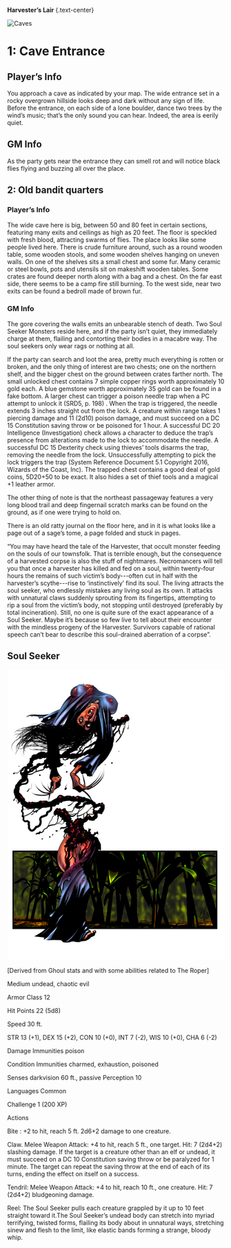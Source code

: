 **Harvester’s Lair** {.text-center}

![Caves](/Images\HoS_HL_GM_Map1a.png)

# 1: Cave Entrance

## Player’s Info

You approach a cave as indicated by your map. The wide entrance set in a rocky overgrown hillside looks deep and dark without any sign of life. Before the entrance, on each side of a lone boulder, dance two trees by the wind’s music; that’s the only sound you can hear. Indeed, the area is eerily quiet.

## GM Info

As the party gets near the entrance they can smell rot and will notice black flies flying and buzzing all over the place.

## 2: Old bandit quarters

### Player’s Info

The wide cave here is big, between 50 and 80 feet in certain sections, featuring many exits and ceilings as high as 20 feet. The floor is speckled with fresh blood, attracting swarms of flies. The place looks like some people lived here. There is crude furniture around, such as a round wooden table, some wooden stools, and some wooden shelves hanging on uneven walls. On one of the shelves sits a small chest and some fur. Many ceramic or steel bowls, pots and utensils sit on makeshift wooden tables. Some crates are found deeper north along with a bag and a chest. On the far east side, there seems to be a camp fire still burning. To the west side, near two exits can be found a bedroll made of brown fur.

### GM Info

The gore covering the walls emits an unbearable stench of death. Two Soul Seeker Monsters reside here, and if the party isn’t quiet, they immediately charge at them, flailing and contorting their bodies in a macabre way. The soul seekers only wear rags or nothing at all.

If the party can search and loot the area, pretty much everything is rotten or broken, and the only thing of interest are two chests; one on the northern shelf, and the bigger chest on the ground between crates farther north. The small unlocked chest contains 7 simple copper rings worth approximately 10 gold each. A blue gemstone worth approximately 35 gold can be found in a fake bottom. A larger chest can trigger a poison needle trap when a PC attempt to unlock it (SRD5, p. 198) . When the trap is triggered, the needle extends 3 inches straight out from the lock. A creature within range takes 1 piercing damage and 11 (2d10) poison damage, and must succeed on a DC 15 Constitution saving throw or be poisoned for 1 hour. A successful DC 20 Intelligence (Investigation) check allows a character to deduce the trap’s presence from alterations made to the lock to accommodate the needle. A successful DC 15 Dexterity check using thieves’ tools disarms the trap, removing the needle from the lock. Unsuccessfully attempting to pick the lock triggers the trap (System Reference Document 5.1 Copyright 2016, Wizards of the Coast, Inc). The trapped chest contains a good deal of gold coins, 5D20+50 to be exact. It also hides a set of thief tools and a magical +1 leather armor.

The other thing of note is that the northeast passageway features a very long blood trail and deep fingernail scratch marks can be found on the ground, as if one were trying to hold on.

There is an old ratty journal on the floor here, and in it is what looks like a page out of a sage’s tome, a page folded and stuck in pages.

“You may have heard the tale of the Harvester, that occult monster feeding on the souls of our townsfolk. That is terrible enough, but the consequence of a harvested corpse is also the stuff of nightmares. Necromancers will tell you that once a harvester has killed and fed on a soul, within twenty-four hours the remains of such victim’s body---often cut in half with the harvester’s scythe---rise to ‘instinctively’ find its soul. The living attracts the soul seeker, who endlessly mistakes any living soul as its own. It attacks with unnatural claws suddenly sprouting from its fingertips, attempting to rip a soul from the victim’s body, not stopping until destroyed (preferably by total incineration). Still, no one is quite sure of the exact appearance of a Soul Seeker. Maybe it’s because so few live to tell about their encounter with the mindless progeny of the Harvester. Survivors capable of rational speech can’t bear to describe this soul-drained aberration of a corpse”.

## Soul Seeker

![Soul Seeker](/Images\Soul_Seeker1a.png)

[Derived from Ghoul stats and with some abilities related to The Roper]

Medium undead, chaotic evil

Armor Class 12

Hit Points 22 (5d8)

Speed 30 ft.

STR 13 (+1), DEX 15 (+2), CON 10 (+0), INT 7 (-2), WIS 10 (+0), CHA 6 (-2)

Damage Immunities poison

Condition Immunities charmed, exhaustion, poisoned

Senses darkvision 60 ft., passive Perception 10

Languages Common

Challenge 1 (200 XP)

Actions

Bite : +2 to hit, reach 5 ft. 2d6+2 damage to one creature.

Claw. Melee Weapon Attack: +4 to hit, reach 5 ft., one target. Hit: 7 (2d4+2) slashing damage. If the target is a creature other than an elf or undead, it must succeed on a DC 10 Constitution saving throw or be paralyzed for 1 minute. The target can repeat the saving throw at the end of each of its turns, ending the effect on itself on a success.

Tendril: Melee Weapon Attack: +4 to hit, reach 10 ft., one creature. Hit: 7 (2d4+2) bludgeoning damage.

Reel: The Soul Seeker pulls each creature grappled by it up to 10 feet straight toward it.The Soul Seeker’s undead body can stretch into myriad terrifying, twisted forms, flailing its body about in unnatural ways, stretching sinew and flesh to the limit, like elastic bands forming a strange, bloody whip.